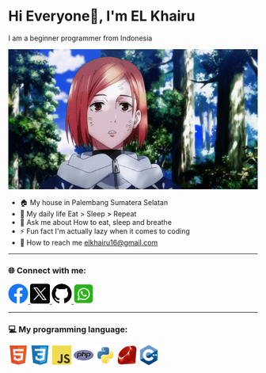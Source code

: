 # Hi Everyone👋, I'm EL Khairu

I am a beginner programmer from Indonesia

![alt text](https://github.com/elkha1ru/elkha1ru/blob/main/For-README/KugisakiNobara.gif?raw=true&v=1)

- 🏠 My house in Palembang Sumatera Selatan  
- 📝 My daily life Eat > Sleep > Repeat  
- 💬 Ask me about How to eat, sleep and breathe  
- ⚡ Fun fact I'm actually lazy when it comes to coding  
- 📧 How to reach me [elkhairu16@gmail.com](mailto:elkhairu16@gmail.com)

---

### 🌐 Connect with me:
<p>
  <a href="https://facebook.com/elkhairu16" target="_blank">
    <img src="https://github.com/elkha1ru/elkha1ru/blob/main/For-README/Facebook.png" alt="facebook" width="40" height="40" />
  </a>
  <a href="https://twitter.com/elkhairuid" target="_blank">
    <img src="https://github.com/elkha1ru/elkha1ru/blob/main/For-README/Twitter-X.png" alt="twitter" width="40" height="40" />
  </a>
  <a href="https://github.com/elkha1ru" target="_blank">
    <img src="https://github.com/elkha1ru/elkha1ru/blob/main/For-README/Github.png" alt="twitter" width="40" height="40" />
  </a>
  <a href="https://wa.me/6282319718332" target="_blank">
    <img src="https://github.com/elkha1ru/elkha1ru/blob/main/For-README/WhatsApp.png" alt="whatsapp" width="40" height="40" />
  </a>
</p>

---

### 💻 My programming language:
<p>
  <img src="https://raw.githubusercontent.com/devicons/devicon/master/icons/html5/html5-original.svg" alt="HTML5" width="40" height="40" />
  <img src="https://raw.githubusercontent.com/devicons/devicon/master/icons/css3/css3-original.svg" alt="CSS3" width="40" height="40" />
  <img src="https://raw.githubusercontent.com/devicons/devicon/master/icons/javascript/javascript-original.svg" alt="JavaScript" width="40" height="40" />
  <img src="https://raw.githubusercontent.com/devicons/devicon/master/icons/php/php-original.svg" alt="PHP" width="40" height="40" />
  <img src="https://raw.githubusercontent.com/devicons/devicon/master/icons/python/python-original.svg" alt="Python" width="40" height="40" />
  <img src="https://raw.githubusercontent.com/devicons/devicon/master/icons/ruby/ruby-original.svg" alt="Ruby" width="40" height="40" />
  <img src="https://raw.githubusercontent.com/devicons/devicon/master/icons/cplusplus/cplusplus-original.svg" alt="C++" width="40" height="40" />
</p>
